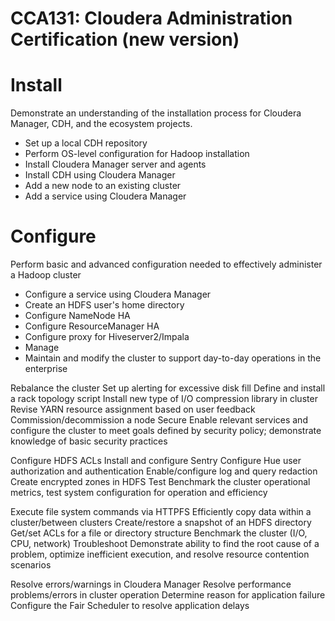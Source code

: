 # CCA131: Cloudera Administration Certification (new version)

# Install
Demonstrate an understanding of the installation process for Cloudera Manager, CDH, and the ecosystem projects.

- Set up a local CDH repository
- Perform OS-level configuration for Hadoop installation
- Install Cloudera Manager server and agents
- Install CDH using Cloudera Manager
- Add a new node to an existing cluster
- Add a service using Cloudera Manager
 
# Configure
Perform basic and advanced configuration needed to effectively administer a Hadoop cluster

- Configure a service using Cloudera Manager
- Create an HDFS user's home directory
- Configure NameNode HA
- Configure ResourceManager HA
- Configure proxy for Hiveserver2/Impala
- Manage
- Maintain and modify the cluster to support day-to-day operations in the enterprise

Rebalance the cluster
Set up alerting for excessive disk fill
Define and install a rack topology script
Install new type of I/O compression library in cluster
Revise YARN resource assignment based on user feedback
Commission/decommission a node
Secure
Enable relevant services and configure the cluster to meet goals defined by security policy; demonstrate knowledge of basic security practices

Configure HDFS ACLs
Install and configure Sentry
Configure Hue user authorization and authentication
Enable/configure log and query redaction
Create encrypted zones in HDFS
Test
Benchmark the cluster operational metrics, test system configuration for operation and efficiency

Execute file system commands via HTTPFS
Efficiently copy data within a cluster/between clusters
Create/restore a snapshot of an HDFS directory
Get/set ACLs for a file or directory structure
Benchmark the cluster (I/O, CPU, network)
Troubleshoot
Demonstrate ability to find the root cause of a problem, optimize inefficient execution, and resolve resource contention scenarios

Resolve errors/warnings in Cloudera Manager
Resolve performance problems/errors in cluster operation
Determine reason for application failure
Configure the Fair Scheduler to resolve application delays 
